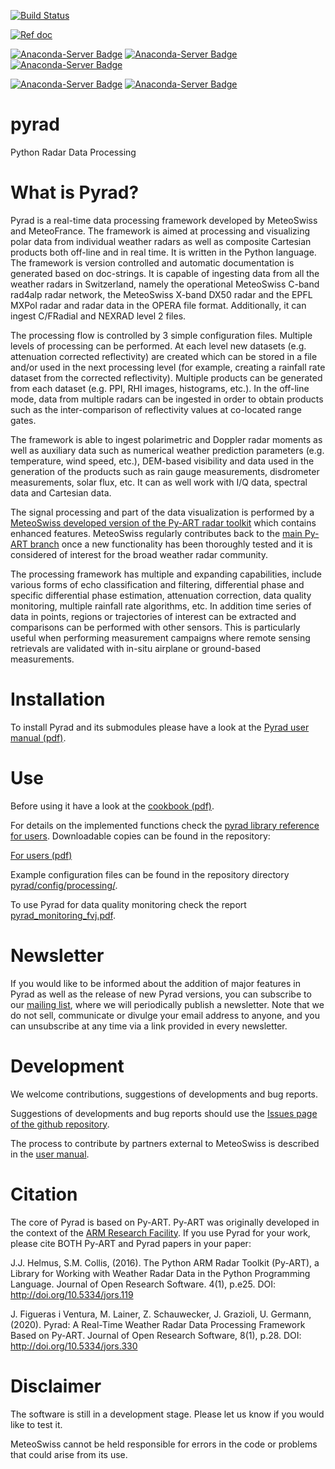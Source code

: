 [![Build Status](https://travis-ci.org/meteoswiss-mdr/pyrad.svg?branch=master)](https://travis-ci.org/meteoswiss-mdr/pyrad)

[![Ref doc](https://img.shields.io/badge/docs-users-4088b8.svg)](https://meteoswiss-mdr.github.io/pyrad/)

[![Anaconda-Server Badge](https://img.shields.io/badge/Anaconda%20Cloud-0.6.2-blue.svg?style=flat-square)](https://anaconda.org/conda-forge/pyrad_mch)
[![Anaconda-Server Badge](https://img.shields.io/badge/Last%20updated-01%20Mar%202021-blue.svg?style=flat-square)](https://anaconda.org/conda-forge/pyrad_mch)
[![Anaconda-Server Badge](https://anaconda.org/conda-forge/pyrad_mch/badges/downloads.svg)](https://anaconda.org/conda-forge/pyrad_mch)

[![Anaconda-Server Badge](https://anaconda.org/conda-forge/pyrad_mch/badges/platforms.svg)](https://anaconda.org/conda-forge/pyrad_mch)
[![Anaconda-Server Badge](https://anaconda.org/conda-forge/pyrad_mch/badges/license.svg)](https://anaconda.org/conda-forge/pyrad_mch)

# pyrad
Python Radar Data Processing

# What is Pyrad?
Pyrad is a real-time data processing framework developed by MeteoSwiss and MeteoFrance. The framework is
aimed at processing and visualizing polar data from individual weather radars as well as composite
Cartesian products both off-line and in real time. It is written in the Python language. The
framework is version controlled and automatic documentation is generated based on doc-strings.
It is capable of ingesting data from all the weather radars in Switzerland, namely the operational
MeteoSwiss C-band rad4alp radar network, the MeteoSwiss X-band DX50 radar and the EPFL MXPol radar
and radar data in the OPERA file format. Additionally, it can ingest C/FRadial and NEXRAD level 2 files.

The processing flow is controlled by 3 simple configuration files. Multiple levels of processing can
be performed. At each level new datasets (e.g. attenuation corrected reflectivity) are created which
can be stored in a file and/or used in the next processing level (for example, creating a rainfall rate
dataset from the corrected reflectivity). Multiple products can be generated from each dataset (e.g.
PPI, RHI images, histograms, etc.). In the off-line mode, data from multiple radars can be ingested
in order to obtain products such as the inter-comparison of reflectivity values at co-located range
gates.

The framework is able to ingest polarimetric and Doppler radar moments as well as auxiliary data
such as numerical weather prediction parameters (e.g. temperature, wind speed, etc.), DEM-based
visibility and data used in the generation of the products such as rain gauge measurements,
disdrometer measurements, solar flux, etc. It can as well work with I/Q data, spectral data and Cartesian
data.

The signal processing and part of the data visualization is performed by a [MeteoSwiss developed version of the Py-ART radar toolkit](https://github.com/meteoswiss-mdr/pyart) which contains enhanced features. MeteoSwiss regularly contributes back to the [main Py-ART branch](https://github.com/ARM-DOE/pyart) once a new functionality has been thoroughly tested and it is considered of interest for the broad weather radar community.

The processing framework has multiple and expanding capabilities, include various forms of echo classification and
filtering, differential phase and specific differential phase estimation, attenuation correction, data
quality monitoring, multiple rainfall rate algorithms, etc. In addition time series of data in points,
regions or trajectories of interest can be extracted and comparisons can be performed with other
sensors. This is particularly useful when performing measurement campaigns where remote
sensing retrievals are validated with in-situ airplane or ground-based measurements.

# Installation
To install Pyrad and its submodules please have a look at the [Pyrad user manual (pdf)](./doc/pyrad_user_manual.pdf).

# Use
Before using it have a look at the [cookbook (pdf)](./doc/pyrad-framework-cookbook/DataProcessing.pdf).

For details on the implemented functions check the [pyrad library reference for users](https://pyrad-mch.readthedocs.io/en/stable/). Downloadable copies can be found in the repository: 

[For users (pdf)](https://media.readthedocs.org/pdf/pyrad-mch/stable/pyrad-mch.pdf)


Example configuration files can be found in the repository directory [pyrad/config/processing/](./config/processing).

To use Pyrad for data quality monitoring check the report [pyrad_monitoring_fvj.pdf](./doc/pyrad_monitoring_fvj.pdf).

# Newsletter

If you would like to be informed about the addition of major features in Pyrad as well as the release of new Pyrad versions, you can subscribe to our [mailing list](https://pyrad-mch.readthedocs.io/en/latest/newsletter_subscribe.html), where we will periodically publish a newsletter. Note that we do not sell, communicate or divulge your email address to anyone, and you can unsubscribe at any time via a link provided in every newsletter.

# Development
We welcome contributions, suggestions of developments and bug reports.

Suggestions of developments and bug reports should use the [Issues page of the github repository](https://github.com/meteoswiss-mdr/pyrad/issues).

The process to contribute by partners external to MeteoSwiss is described in the [user manual](./doc/pyrad_user_manual.pdf).

# Citation
The core of Pyrad is based on Py-ART. Py-ART was originally developed in the context of the [ARM Research Facility](https://www.arm.gov/). If you use Pyrad for your work, please cite BOTH Py-ART and Pyrad papers in your paper:

J.J. Helmus, S.M. Collis, (2016). The Python ARM Radar Toolkit (Py-ART), a Library for Working with Weather Radar Data in the Python Programming Language. Journal of Open Research Software. 4(1), p.e25. DOI: http://doi.org/10.5334/jors.119

J. Figueras i Ventura, M. Lainer, Z. Schauwecker, J. Grazioli, U. Germann, (2020). Pyrad: A Real-Time Weather Radar Data Processing Framework Based on Py-ART. Journal of Open Research Software, 8(1), p.28. DOI: http://doi.org/10.5334/jors.330 

# Disclaimer
The software is still in a development stage. Please let us know if you would like to test it.

MeteoSwiss cannot be held responsible for errors in the code or problems that could arise from its use.

